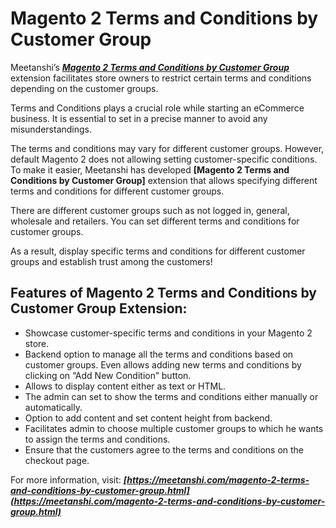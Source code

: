 # Magento 2 Terms and Conditions by Customer Group
Meetanshi’s [***Magento 2 Terms and Conditions by Customer Group***](https://meetanshi.com/magento-2-terms-and-conditions-by-customer-group.html) extension facilitates store owners to restrict certain terms and conditions depending on the customer groups.

Terms and Conditions plays a crucial role while starting an eCommerce business. It is essential to set in a precise manner to avoid any misunderstandings. 

The terms and conditions may vary for different customer groups. However, default Magento 2 does not allowing setting customer-specific conditions. To make it easier, Meetanshi has developed **[Magento 2 Terms and Conditions by Customer Group]** extension that allows specifying different terms and conditions for different customer groups.

There are different customer groups such as not logged in, general, wholesale and retailers. You can set different terms and conditions for customer groups.

As a result, display specific terms and conditions for different customer groups and establish trust among the customers!

## Features of Magento 2 Terms and Conditions by Customer Group Extension:

*	Showcase customer-specific terms and conditions in your Magento 2 store.
*	Backend option to manage all the terms and conditions based on customer groups. Even allows adding new terms and conditions by clicking on “Add New Condition” button.
*	Allows to display content either as text or HTML.
*	The admin can set to show the terms and conditions either manually or automatically.
*	Option to add content and set content height from backend.
*	Facilitates admin to choose multiple customer groups to which he wants to assign the terms and conditions.
*	Ensure that the customers agree to the terms and conditions on the checkout page.

For more information, visit: ***[https://meetanshi.com/magento-2-terms-and-conditions-by-customer-group.html](https://meetanshi.com/magento-2-terms-and-conditions-by-customer-group.html)***
